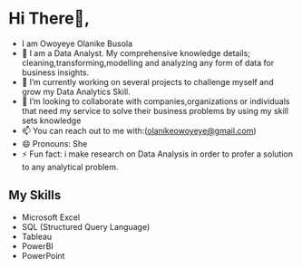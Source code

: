 # Hi There👋,
-  I am Owoyeye Olanike Busola
- 👀 I am a Data Analyst. My comprehensive knowledge details; cleaning,transforming,modelling and analyzing any
form of data for business insights.
- 🌱 I’m currently working on several projects to challenge myself and grow my Data Analytics Skill.
- 💞️ I’m looking to collaborate with companies,organizations or individuals that need my service to solve
  their business problems by using my skill sets knowledge
- 📫 You can reach out to me with:(olanikeowoyeye@gmail.com)
- 😄 Pronouns: She
- ⚡ Fun fact: i make research on Data Analysis in order to profer a solution to any analytical problem.

## My Skills
- Microsoft Excel
- SQL (Structured Query Language)
- Tableau
- PowerBI
- PowerPoint
  

<!---
olanikeowo/olanikeowo is a ✨ special ✨ repository because its `README.md` (this file) appears on your GitHub profile.
You can click the Preview link to take a look at your changes.
--->
